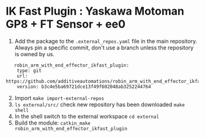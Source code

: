 # IK Fast Plugin : Yaskawa Motoman GP8 + FT Sensor + ee0
1. Add the package to the `.external_repos.yaml` file in the main repository. Always pin a specific commit, don't use a branch unless the repository is owned by us.
```
   robin_arm_with_end_effector_ikfast_plugin:
    type: git
    url: https://github.com/additiveautomations/robin_arm_with_end_effector_ikfast_plugin.git
    version: b3c4e5ba69721dce13f49f602048ab3252244764
```

2. Import `make import-external-repos`
3. `ls external/src/` check new repository has been downloaded
`make shell`
4. In the shell switch to the external workspace `cd external`
5. Build the module: `catkin_make robin_arm_with_end_effector_ikfast_plugin`
